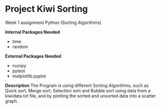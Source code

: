 # Project Kiwi Sorting
Week 1 assignment Python (Sorting Algorithms)

**Internal Packages Needed**
- time
- random

**External Packages Needed**
- numpy
- pytest
- matplotlib.pyplot

**Description**
The Program is using different Sorting Algorithms, such as Quick sort, Merge sort, Selection sort and Bubble sort using data from a  kiwidata.txt file, and by plotting the sorted and unsorted data into a scatter graph.